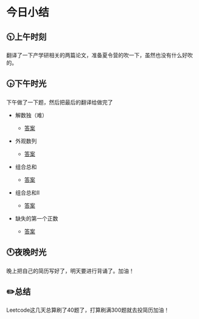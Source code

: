 # 今日小结

## :clock1030:上午时刻

翻译了一下产学研相关的两篇论文，准备夏令营的吹一下，虽然也没有什么好吹的。


## :clock430:下午时光

下午做了一下题，然后把最后的翻译给做完了

* 解数独（难）

  * [答案](https://github.com/zhou-ning/LeetCode/blob/master/leetCode/solveSudoku.java)
  
* 外观数列

  * [答案](https://github.com/zhou-ning/LeetCode/blob/master/leetCode/countAndSay.java)
  
* 组合总和

  * [答案](https://github.com/zhou-ning/LeetCode/blob/master/leetCode/combinationSum.java)

* 组合总和II

  * [答案](https://github.com/zhou-ning/LeetCode/blob/master/leetCode/combinationSum2.java)

* 缺失的第一个正数

  * [答案](https://github.com/zhou-ning/LeetCode/blob/master/leetCode/firstMissingPositive.java)
  

## :clock11:夜晚时光

晚上把自己的简历写好了，明天要进行背诵了。加油！


## :pencil2:总结

Leetcode这几天总算刷了40题了，打算刷满300题就去投简历加油！

